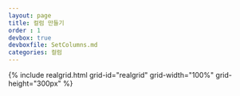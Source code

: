 ```yaml
---
layout: page
title: 컬럼 만들기
order : 1
devbox: true
devboxfile: SetColumns.md
categories: 컬럼
---
```


{% include realgrid.html grid-id="realgrid" grid-width="100%" grid-height="300px" %}
